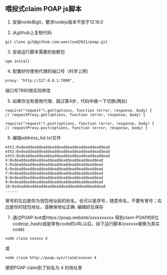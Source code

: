 ## 喂投式claim POAP js脚本

1. 安装node和git，要求nodejs版本不低于12.16.0

2. 从github上复制代码

  ```
  git clone git@github.com:waxcloud2021/poap.git
  ```

3. 安装运行脚本需要的依赖包

  ```
  npm install
  ```

4. 配置好你使用代理的端口号（科学上网）

  ```
  proxy: "http://127.0.0.1:7890",
  ```

  端口号7890按实际修改

5. 如果你没有使用代理，跳过第4步，代码中做一下切换(两处)

  ```
  require("request").get(options, function (error, response, body) {
  // requestProxy.get(options, function (error, response, body) {
  ```

  ```
  require("request").post(options, function (error, response, body) {
  // requestProxy.post(options, function (error, response, body) {
  ```

6. 编辑address_list.txt文件

  ```
  eth1:0xdeaddeaddeaddeaddeaddeaddeaddeaddeaddead
  eth2:0xdeaddeaddeaddeaddeaddeaddeaddeaddeaddead
  eth3:0xdeaddeaddeaddeaddeaddeaddeaddeaddeaddead
  4:0xdeaddeaddeaddeaddeaddeaddeaddeaddeaddead
  5:0xdeaddeaddeaddeaddeaddeaddeaddeaddeaddead
  6:0xdeaddeaddeaddeaddeaddeaddeaddeaddeaddead
  7:0xdeaddeaddeaddeaddeaddeaddeaddeaddeaddead
  8:0xdeaddeaddeaddeaddeaddeaddeaddeaddeaddead
  9:0xdeaddeaddeaddeaddeaddeaddeaddeaddeaddead
  10:0xdeaddeaddeaddeaddeaddeaddeaddeaddeaddead
  ......
  ```

  冒号的左边是你为钱包地址起的别名，也可以是序号，随意命名，不要有冒号；右边是你的钱包地址，请确保地址正确. 编辑好后保存


7. 通过POAP-bot或https://poap.website/xxxxxxxxxx 得到claim POAP的6位code(qr_hash)或是带有code的URL以后，如下运行脚本(xxxxxx替换为真实code)

  ```
  node claim xxxxxx 4
  ```
  或
  ```
  node claim http://poap.xyz/claim/xxxxxx 4
  ```

  便把POAP claim到了别名为 4 的地址里

